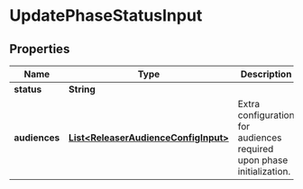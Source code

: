 

# UpdatePhaseStatusInput


## Properties

| Name | Type | Description | Notes |
|------------ | ------------- | ------------- | -------------|
|**status** | **String** |  |  [optional] |
|**audiences** | [**List&lt;ReleaserAudienceConfigInput&gt;**](ReleaserAudienceConfigInput.md) | Extra configuration for audiences required upon phase initialization. |  [optional] |



